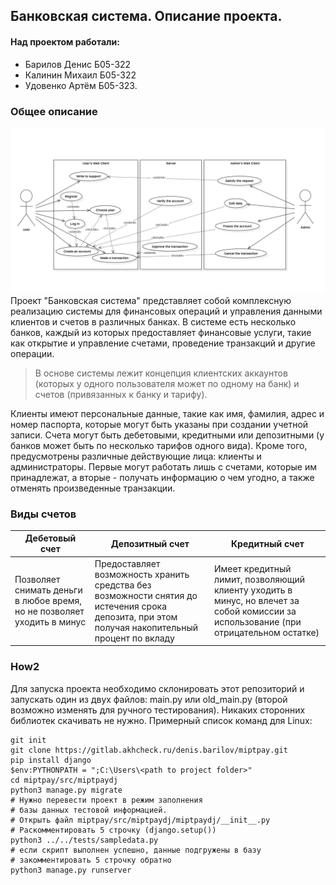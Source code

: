 ## Банковская система. Описание проекта.

#### Над проектом работали:
- Барилов Денис Б05-322
- Калинин Михаил Б05-322
- Удовенко Артём Б05-323.

### Общее описание
![.](docs/UML-diagram_Use_cases.jpeg)
Проект "Банковская система" представляет собой комплексную реализацию системы для финансовых операций и управления данными клиентов и счетов в различных банках. В системе есть несколько банков, каждый из которых предоставляет финансовые услуги, такие как открытие и управление счетами, проведение транзакций и другие операции.
>В основе системы лежит концепция клиентских аккаунтов (которых у одного пользователя может по одному на банк) и счетов (привязанных к банку и тарифу).
> 
Клиенты имеют персональные данные, такие как имя, фамилия, адрес и номер паспорта, которые могут быть указаны при создании учетной записи. Счета могут быть дебетовыми, кредитными или депозитными (у банков может быть по несколько тарифов одного вида).
Кроме того, предусмотрены различные действующие лица: клиенты и администраторы. Первые могут работать лишь с счетами, которые им принадлежат, а вторые - получать информацию о чем угодно, а также отменять произведенные транзакции.

### Виды счетов
| __Дебетовый счет__          | __Депозитный счет__                                                                                                                             | __Кредитный счет__                                                                                                                   |
|-----------------------------|-------------------------------------------------------------------------------------------------------------------------------------------------|--------------------------------------------------------------------------------------------------------------------------------------|
| Позволяет снимать деньги в любое время, но не позволяет уходить в минус | Предоставляет возможность хранить средства без возможности снятия до истечения срока депозита, при этом получая накопительный процент по вкладу | Имеет кредитный лимит, позволяющий клиенту уходить в минус, но влечет за собой комиссии за использование (при отрицательном остатке) |

### How2
Для запуска проекта необходимо склонировать этот репозиторий и запускать один из двух файлов: main.py или old_main.py (второй возможно изменять для ручного тестирования). Никаких сторонних библиотек скачивать не нужно.
Примерный список команд для Linux:
```commandline
git init
git clone https://gitlab.akhcheck.ru/denis.barilov/miptpay.git
pip install django
$env:PYTHONPATH = ";C:\Users\<path to project folder>"
cd miptpay/src/miptpaydj
python3 manage.py migrate
# Нужно перевести проект в режим заполнения
# базы данных тестовой информацией.
# Открыть файл miptpay/src/miptpaydj/miptpaydj/__init__.py
# Раскомментировать 5 строчку (django.setup())
python3 ../../tests/sampledata.py
# если скрипт выполнен успешно, данные подгружены в базу
# закомментировать 5 строчку обратно
python3 manage.py runserver    
```
